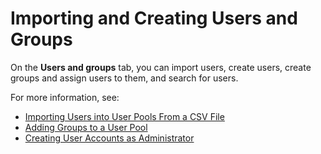 # Importing and Creating Users and Groups<a name="user-pool-settings-users-and-groups"></a>

On the **Users and groups** tab, you can import users, create users, create groups and assign users to them, and search for users\.

For more information, see:
+ [Importing Users into User Pools From a CSV File](cognito-user-pools-using-import-tool.md)
+ [Adding Groups to a User Pool](cognito-user-pools-user-groups.md)
+ [Creating User Accounts as Administrator](how-to-create-user-accounts.md)